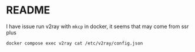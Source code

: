 # README

I have issue run v2ray with `mkcp` in docker, it seems that may come from ssr plus

`docker compose exec v2ray cat /etc/v2ray/config.json`
